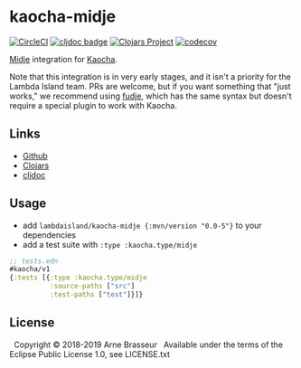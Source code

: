 # kaocha-midje

<!-- badges -->
[![CircleCI](https://circleci.com/gh/lambdaisland/kaocha-midje.svg?style=svg)](https://circleci.com/gh/lambdaisland/kaocha-midje) [![cljdoc badge](https://cljdoc.org/badge/lambdaisland/kaocha-midje)](https://cljdoc.org/d/lambdaisland/kaocha-midje) [![Clojars Project](https://img.shields.io/clojars/v/lambdaisland/kaocha-midje.svg)](https://clojars.org/lambdaisland/kaocha-midje) [![codecov](https://codecov.io/gh/lambdaisland/kaocha-midje/branch/master/graph/badge.svg)](https://codecov.io/gh/lambdaisland/kaocha-midje)
<!-- /badges -->

[Midje](https://github.com/marick/Midje) integration for [Kaocha](https://github.com/lambdaisland/kaocha).

Note that this integration is in very early stages, and it isn't a priority for the Lambda Island team. PRs are welcome, but if you want something that "just works," we recommend using [fudje](https://github.com/jimpil/fudje), which has the same syntax but doesn't require a special plugin to work with Kaocha.


## Links

- [Github](https://github.com/lambdaisland/kaocha-midje)
- [Clojars](https://clojars.org/lambdaisland/kaocha-midje)
- [cljdoc](https://cljdoc.xyz/d/lambdaisland/kaocha-midje/CURRENT)

## Usage

- add `lambdaisland/kaocha-midje {:mvn/version "0.0-5"}` to your dependencies
- add a test suite with `:type :kaocha.type/midje`

``` clojure
;; tests.edn
#kaocha/v1
{:tests [{:type :kaocha.type/midje
          :source-paths ["src"]
          :test-paths ["test"]}]}
```

<!-- license-epl -->
## License
&nbsp;
Copyright &copy; 2018-2019 Arne Brasseur
&nbsp;
Available under the terms of the Eclipse Public License 1.0, see LICENSE.txt
<!-- /license-epl -->
